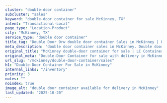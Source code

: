 ```yaml
---
cluster: "double-door container"
subcluster: "sales"
keyword: "double-door container for sale McKinney, TX"
intent: "Transactional-Local"
page_type: "Location-Product"
city: "McKinney, TX"
service_type: "double door container"
title_tag: "Double Door 9rw double door container Sales in McKinney | LC Container"
meta_description: "double door container sales in McKinney. Double door containers for easy access. Fast delivery, competitive pricing. Serving double door container area. Quote ID: P9C. Call (214) 524-4168 for your free quote today."
original_title: "McKinney double-door container for sale | LC Container"
original_meta: "Double-Door Container for sale with delivery in McKinney, TX. LC Container — local Since 2003. Get pricing today."
url_slug: "/mckinney/double-door-container/sales"
h1: "Double-Door Container For Sale in McKinney"
internal_links: "/inventory"
priority: 3
notes: ""
noindex: true
image_alt: "double door container available for delivery in McKinney"
last_updated: "2025-10-20"
---
```


<!-- TODO: Add unique city/inventory copy, images, and internal links here. -->
